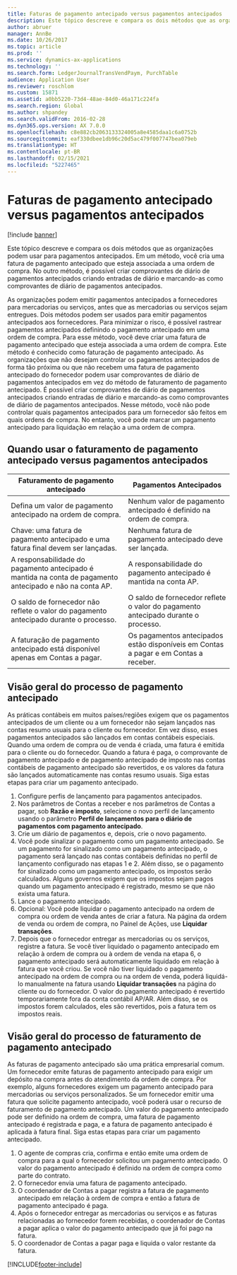 ```yaml
---
title: Faturas de pagamento antecipado versus pagamentos antecipados
description: Este tópico descreve e compara os dois métodos que as organizações podem usar para pagamentos antecipados. Em um método, você cria uma fatura de pagamento antecipado que esteja associada a uma ordem de compra. No outro método, é possível criar comprovantes de diário de pagamentos antecipados criando entradas de diário e marcando-as como comprovantes de diário de pagamentos antecipados.
author: abruer
manager: AnnBe
ms.date: 10/26/2017
ms.topic: article
ms.prod: ''
ms.service: dynamics-ax-applications
ms.technology: ''
ms.search.form: LedgerJournalTransVendPaym, PurchTable
audience: Application User
ms.reviewer: roschlom
ms.custom: 15871
ms.assetid: a0bb5220-73d4-48ae-84d0-46a171c224fa
ms.search.region: Global
ms.author: shpandey
ms.search.validFrom: 2016-02-28
ms.dyn365.ops.version: AX 7.0.0
ms.openlocfilehash: c8e882cb2063133324005a8e4585daa1c6a0752b
ms.sourcegitcommit: eaf330dbee1db96c20d5ac479f007747bea079eb
ms.translationtype: HT
ms.contentlocale: pt-BR
ms.lasthandoff: 02/15/2021
ms.locfileid: "5227465"
---
```

# <a name="prepayment-invoices-vs-prepayments"></a>Faturas de pagamento antecipado versus pagamentos antecipados

[!include [banner](../includes/banner.md)]

Este tópico descreve e compara os dois métodos que as organizações podem usar para pagamentos antecipados. Em um método, você cria uma fatura de pagamento antecipado que esteja associada a uma ordem de compra. No outro método, é possível criar comprovantes de diário de pagamentos antecipados criando entradas de diário e marcando-as como comprovantes de diário de pagamentos antecipados.

As organizações podem emitir pagamentos antecipados a fornecedores para mercadorias ou serviços, antes que as mercadorias ou serviços sejam entregues. Dois métodos podem ser usados para emitir pagamentos antecipados aos fornecedores. Para minimizar o risco, é possível rastrear pagamentos antecipados definindo o pagamento antecipado em uma ordem de compra. Para esse método, você deve criar uma fatura de pagamento antecipado que esteja associada a uma ordem de compra. Este método é conhecido como faturação de pagamento antecipado. As organizações que não desejam controlar os pagamentos antecipados de forma tão próxima ou que não recebem uma fatura de pagamento antecipado do fornecedor podem usar comprovantes de diário de pagamentos antecipados em vez do método de faturamento de pagamento antecipado. É possível criar comprovantes de diário de pagamentos antecipados criando entradas de diário e marcando-as como comprovantes de diário de pagamentos antecipados. Nesse método, você não pode controlar quais pagamentos antecipados para um fornecedor são feitos em quais ordens de compra. No entanto, você pode marcar um pagamento antecipado para liquidação em relação a uma ordem de compra.

## <a name="when-to-use-prepayment-invoicing-vs-prepayments"></a>Quando usar o faturamento de pagamento antecipado versus pagamentos antecipados

| Faturamento de pagamento antecipado                                                                | Pagamentos Antecipados                                                              |
|-------------------------------------------------------------------------------------|--------------------------------------------------------------------------|
| Defina um valor de pagamento antecipado na ordem de compra.                                    | Nenhum valor de pagamento antecipado é definido na ordem de compra.                    |
| Chave: uma fatura de pagamento antecipado e uma fatura final devem ser lançadas.                       | Nenhuma fatura de pagamento antecipado deve ser lançada.                                    |
| A responsabilidade do pagamento antecipado é mantida na conta de pagamento antecipado e não na conta AP. | A responsabilidade do pagamento antecipado é mantida na conta AP.                  |
| O saldo de fornecedor não reflete o valor do pagamento antecipado durante o processo.     | O saldo de fornecedor reflete o valor do pagamento antecipado durante o processo. |
| A faturação de pagamento antecipado está disponível apenas em Contas a pagar.                         | Os pagamentos antecipados estão disponíveis em Contas a pagar e em Contas a receber.    |

## <a name="overview-of-the-prepayment-process"></a>Visão geral do processo de pagamento antecipado
As práticas contábeis em muitos países/regiões exigem que os pagamentos antecipados de um cliente ou a um fornecedor não sejam lançados nas contas resumo usuais para o cliente ou fornecedor. Em vez disso, esses pagamentos antecipados são lançados em contas contábeis especiais. Quando uma ordem de compra ou de venda é criada, uma fatura é emitida para o cliente ou do fornecedor. Quando a fatura é paga, o comprovante de pagamento antecipado e de pagamento antecipado de imposto nas contas contábeis de pagamento antecipado são revertidos, e os valores da fatura são lançados automaticamente nas contas resumo usuais. Siga estas etapas para criar um pagamento antecipado.

1.  Configure perfis de lançamento para pagamentos antecipados.
2.  Nos parâmetros de Contas a receber e nos parâmetros de Contas a pagar, sob **Razão e imposto**, selecione o novo perfil de lançamento usando o parâmetro **Perfil de lançamentos para o diário de pagamentos com pagamento antecipado**.
3.  Crie um diário de pagamentos e, depois, crie o novo pagamento.
4.  Você pode sinalizar o pagamento como um pagamento antecipado. Se um pagamento for sinalizado como um pagamento antecipado, o pagamento será lançado nas contas contábeis definidas no perfil de lançamento configurado nas etapas 1 e 2. Além disso, se o pagamento for sinalizado como um pagamento antecipado, os impostos serão calculados. Alguns governos exigem que os impostos sejam pagos quando um pagamento antecipado é registrado, mesmo se que não exista uma fatura.
5.  Lance o pagamento antecipado.
6.  Opcional: Você pode liquidar o pagamento antecipado na ordem de compra ou ordem de venda antes de criar a fatura. Na página da ordem de venda ou ordem de compra, no Painel de Ações, use **Liquidar transações**.
7.  Depois que o fornecedor entregar as mercadorias ou os serviços, registre a fatura. Se você tiver liquidado o pagamento antecipado em relação à ordem de compra ou à ordem de venda na etapa 6, o pagamento antecipado será automaticamente liquidado em relação à fatura que você criou. Se você não tiver liquidado o pagamento antecipado na ordem de compra ou na ordem de venda, poderá liquidá-lo manualmente na fatura usando **Liquidar transações** na página do cliente ou do fornecedor. O valor do pagamento antecipado é revertido temporariamente fora da conta contábil AP/AR. Além disso, se os impostos forem calculados, eles são revertidos, pois a fatura tem os impostos reais.

## <a name="overview-of-the-prepayment-invoicing-process"></a>Visão geral do processo de faturamento de pagamento antecipado
As faturas de pagamento antecipado são uma prática empresarial comum. Um fornecedor emite faturas de pagamento antecipado para exigir um depósito na compra antes do atendimento da ordem de compra. Por exemplo, alguns fornecedores exigem um pagamento antecipado para mercadorias ou serviços personalizados. Se um fornecedor emitir uma fatura que solicite pagamento antecipado, você poderá usar o recurso de faturamento de pagamento antecipado. Um valor do pagamento antecipado pode ser definido na ordem de compra, uma fatura de pagamento antecipado é registrada e paga, e a fatura de pagamento antecipado é aplicada à fatura final. Siga estas etapas para criar um pagamento antecipado.

1.  O agente de compras cria, confirma e então emite uma ordem de compra para a qual o fornecedor solicitou um pagamento antecipado. O valor do pagamento antecipado é definido na ordem de compra como parte do contrato.
2.  O fornecedor envia uma fatura de pagamento antecipado.
3.  O coordenador de Contas a pagar registra a fatura de pagamento antecipado em relação à ordem de compra e então a fatura de pagamento antecipado é paga.
4.  Após o fornecedor entregar as mercadorias ou serviços e as faturas relacionadas ao fornecedor forem recebidas, o coordenador de Contas a pagar aplica o valor do pagamento antecipado que já foi pago na fatura.
5.  O coordenador de Contas a pagar paga e liquida o valor restante da fatura.






[!INCLUDE[footer-include](../../includes/footer-banner.md)]